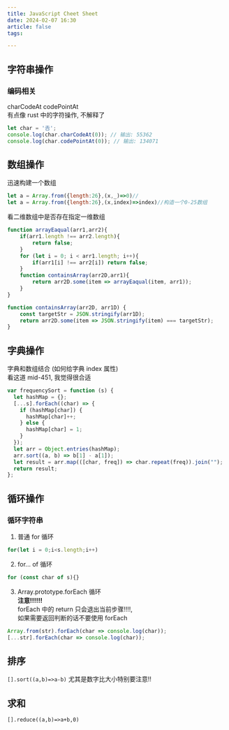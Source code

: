 ```yaml
---
title: JavaScript Cheet Sheet
date: 2024-02-07 16:30
article: false
tags: 

---
```


## 字符串操作
### 编码相关
charCodeAt codePointAt  
有点像 rust 中的字符操作, 不解释了
```javascript
let char = '𠮷';
console.log(char.charCodeAt(0)); // 输出: 55362
console.log(char.codePointAt(0)); // 输出: 134071
```

## 数组操作
迅速构建一个数组
```javascript
let a = Array.from({length:26},(x,_)=>0)//
let a = Array.from({length:26},(x,index)=>index)//构造一个0-25数组
```

看二维数组中是否存在指定一维数组
```js
function arrayEaqual(arr1,arr2){
	if(arr1.length !== arr2.length){
		return false;
	}
	for (let i = 0; i < arr1.length; i++){
		if(arr1[i] !== arr2[i]) return false;
	}
	function containsArray(arr2D,arr1){
		return arr2D.some(item => arrayEaqual(item, arr1));
	}
}
```

```js
function containsArray(arr2D, arr1D) {
    const targetStr = JSON.stringify(arr1D);
    return arr2D.some(item => JSON.stringify(item) === targetStr);
}
```

## 字典操作
字典和数组结合 (如何给字典 index 属性)   
看这道 mid-451, 我觉得很合适 
```javascript
var frequencySort = function (s) {
  let hashMap = {};
  [...s].forEach((char) => {
    if (hashMap[char]) {
      hashMap[char]++;
    } else {
      hashMap[char] = 1;
    }
  });
  let arr = Object.entries(hashMap);
  arr.sort((a, b) => b[1] - a[1]);
  let result = arr.map(([char, freq]) => char.repeat(freq)).join("");
  return result;
};
```


## 循环操作
### 循环字符串
1. 普通 for 循环
```javascript
for(let i = 0;i<s.length;i++)
```
2. for... of 循环
```javascript
for (const char of s){}
```
3. Array.prototype.forEach 循环  
**注意!!!!!!**  
forEach 中的 return 只会退出当前步骤!!!!,  
如果需要返回判断的话不要使用 forEach
```javascript
Array.from(str).forEach(char => console.log(char));
[...str].forEach(char => console.log(char));
```

## 排序
`[].sort((a,b)=>a-b)` 尤其是数字比大小特别要注意!!

## 求和
`[].reduce((a,b)=>a+b,0)`

